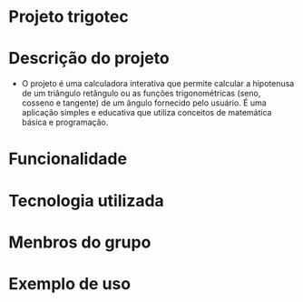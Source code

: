 # Projeto trigotec
# Descrição do projeto
- O projeto é uma calculadora interativa que permite calcular a hipotenusa de um triângulo retângulo ou as funções trigonométricas (seno, cosseno e tangente) de um ângulo fornecido pelo usuário. É uma aplicação simples e educativa que utiliza conceitos de matemática básica e programação.
# Funcionalidade
# Tecnologia utilizada
# Menbros do grupo
# Exemplo de uso
